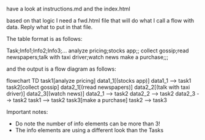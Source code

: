 have a look at instructions.md and the index.html 

based on that logic I need a fwd.html file that will do what I call a flow with data. Reply what to put in that file.

The table format is as follows: 

Task;Info1;Info2;Info3;...
analyze pricing;stocks app;;
collect gossip;read newspapers;talk with taxi driver;watch news
make a purchase;;;

and the output is a flow diagram as follows:

flowchart TD
    task1[analyze pricing]
    data1_1[(stocks app)]
    data1_1 --> task1
    task2[collect gossip]
    data2_1[(rread newspapers)]
    data2_2[(talk with taxi driver)]
    data2_3[(watch news)]
    data2_1 --> task2
    data2_2 --> task2
    data2_3 --> task2
    task1 --> task2
    task3[make a purchase]
    task2 --> task3



Important notes: 

+ Do note the number of info elements can be more than 3! 
+ The info elements are using a different look than the Tasks